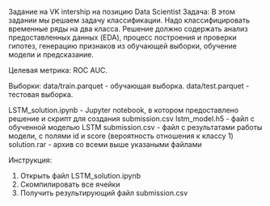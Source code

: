 Задание на VK intership на позицию Data Scientist
Задача:
В этом задании мы решаем задачу классификации. Надо классифицировать временные ряды на два класса. Решение должно содержать анализ предоставленных данных (EDA), процесс построения и проверки гипотез, генерацию признаков из обучающей выборки, обучение модели и предсказание.

Целевая метрика: ROC AUC.

Выборки:
data/train.parquet - обучающая выборка.
data/test.parquet - тестовая выборка.

LSTM_solution.ipynb - Jupyter notebook, в котором предоставлено решение и скрипт для создания submission.csv
lstm_model.h5 - файл с обученной моделью LSTM
submission.csv - файл с результатами работы модели, с полями id и score (вероятность отношения к классу 1)
solution.rar - архив со всеми выше указаными файлами 

Инструкция:
1. Открыть файл LSTM_solution.ipynb
2. Скомпилировать все ячейки
3. Получить результирующий файл submission.csv
